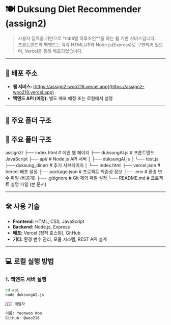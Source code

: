 # 🍽️ Duksung Diet Recommender (assign2)

> 사용자 입력을 기반으로 *mbti별 하루조언**을 하는 웹 기반 서비스입니다.  
> 프론트엔드와 백엔드는 각각 HTML/JS와 Node.js(Express)로 구현되어 있으며, Vercel을 통해 배포되었습니다.

---

## 🚀 배포 주소

- **웹 서비스:** [https://assign2-woo218.vercel.app](https://assign2-woo218.vercel.app)  
- **백엔드 API (예정):** 별도 배포 예정 또는 로컬에서 실행

---

## 📁 주요 폴더 구조
## 📁 주요 폴더 구조

assign2/
├── index.html # 메인 웹 페이지
├── duksungAI.js # 프론트엔드 JavaScript
├── api/ # Node.js API 서버
│ ├── duksungAI.js
│ └── test.js
├── duksung_diner/ # 추가 서브페이지
│ └── index.html
├── vercel.json # Vercel 배포 설정
├── package.json # 프로젝트 의존성 정보
├── .env # 환경 변수 파일 (비공개)
├── .gitignore # Git 제외 파일 설정
└── README.md # 프로젝트 설명 파일 (본 문서)


---

## 🛠 사용 기술

- **Frontend:** HTML, CSS, JavaScript
- **Backend:** Node.js, Express
- **배포:** Vercel (정적 호스팅), GitHub
- **기타:** 환경 변수 관리, 모듈 시스템, REST API 설계

---

## 💻 로컬 실행 방법

### 1. 백엔드 서버 실행

```bash
cd api
node duksungAI.js

👩🏻‍💻 개발자

이름: Yeonwoo Woo
GitHub: @woo218


